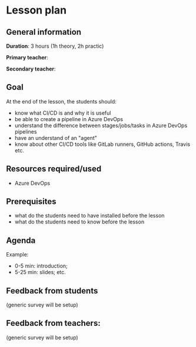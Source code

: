 # Lesson plan

## General information

**Duration**: 3 hours (1h theory, 2h practic)

**Primary teacher**: 

**Secondary teacher**: 

## Goal
At the end of the lesson, the students should:
- know what CI/CD is and why it is useful
- be able to create a pipeline in Azure DevOps
- understand the difference between stages/jobs/tasks in Azure DevOps pipelines
- have an understand of an "agent"
- know about other CI/CD tools like GitLab runners, GitHub actions, Travis etc.

## Resources required/used
- Azure DevOps

## Prerequisites
- what do the students need to have installed before the lesson
- what do the students need to know before the lesson

## Agenda
Example:
- 0-5 min: introduction;
- 5-25 min: slides; etc.

## Feedback from students
(generic survey will be setup)

## Feedback from teachers:
(generic survey will be setup)

